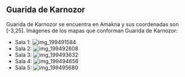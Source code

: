 ## Guarida de Karnozor
Guarida de Karnozor se encuentra en Amakna y sus coordenadas son [-3,25].
Imágenes de los mapas que conforman Guarida de Karnozor:
- Sala 1: ![img_199491584](https://media.discordapp.net/attachments/1115311447145193482/1115346180717694986/199491584.jpg)
- Sala 2: ![img_199492608](https://media.discordapp.net/attachments/1115311447145193482/1115346201924096000/199492608.jpg)
- Sala 3: ![img_199493632](https://media.discordapp.net/attachments/1115311447145193482/1115346204511973476/199493632.jpg)
- Sala 4: ![img_199494656](https://media.discordapp.net/attachments/1115311447145193482/1115346205854158921/199494656.jpg)
- Sala 5: ![img_199495680](https://media.discordapp.net/attachments/1115311447145193482/1115346207762550874/199495680.jpg)